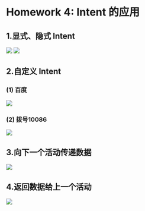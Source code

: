 # Homework 4: Intent 的应用

## 1.显式、隐式 Intent

![](https://github.com/cwj609690575/2018118112_Android/blob/homework/Homework%204/PrintScreen/%E4%BD%BF%E7%94%A8Intent(First).JPG) ![](https://github.com/cwj609690575/2018118112_Android/blob/homework/Homework%204/PrintScreen/%E4%BD%BF%E7%94%A8Intent(Second).JPG)



## 2.自定义 Intent

### (1) 百度

![](https://github.com/cwj609690575/2018118112_Android/blob/homework/Homework%204/PrintScreen/%E7%99%BE%E5%BA%A6.JPG)



### (2) 拨号10086

![](https://github.com/cwj609690575/2018118112_Android/blob/homework/Homework%204/PrintScreen/10086.JPG)



## 3.向下一个活动传递数据

![](https://github.com/cwj609690575/2018118112_Android/blob/homework/Homework%204/PrintScreen/%E5%90%91%E4%B8%8B%E4%B8%80%E4%B8%AA%E6%B4%BB%E5%8A%A8%E4%BC%A0%E9%80%92%E6%95%B0%E6%8D%AE.JPG)



## 4.返回数据给上一个活动

![](https://github.com/cwj609690575/2018118112_Android/blob/homework/Homework%204/PrintScreen/%E8%BF%94%E5%9B%9E%E6%95%B0%E6%8D%AE%E7%BB%99%E4%B8%8A%E4%B8%80%E4%B8%AA%E6%B4%BB%E5%8A%A8.JPG)

